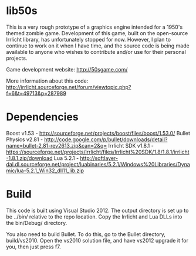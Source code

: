 # lib50s

This is a very rough prototype of a graphics engine intended for a 1950's themed zombie game.
Development of this game, built on the open-source Irrlicht library, has unfortunately stopped for now.
However, I plan to continue to work on it when I have time, and the source code is being made available to anyone who wishes to contribute and/or use for their personal projects.

Game development website: http://50sgame.com/

More information about this code: http://irrlicht.sourceforge.net/forum/viewtopic.php?f=6&t=49713&p=287989

# Dependencies
Boost v1.53 - http://sourceforge.net/projects/boost/files/boost/1.53.0/
Bullet Physics v2.81 - http://code.google.com/p/bullet/downloads/detail?name=bullet-2.81-rev2613.zip&can=2&q=
Irrlicht SDK v1.8.1 - https://sourceforge.net/projects/irrlicht/files/Irrlicht%20SDK/1.8/1.8.1/irrlicht-1.8.1.zip/download
Lua 5.2.1 - http://softlayer-dal.dl.sourceforge.net/project/luabinaries/5.2.1/Windows%20Libraries/Dynamic/lua-5.2.1_Win32_dll11_lib.zip

# Build
This code is built using Visual Studio 2012. The output directory is set up to be ../bin/ relative to the repo location. Copy the Irrlicht and Lua DLLs into the bin/Debug/ directory.

You also need to build Bullet. To do this, go to the Bullet directory, build/vs2010. Open the vs2010 solution file, and have vs2012 upgrade it for you, then just press f7.

